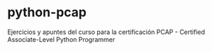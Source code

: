 # python-pcap
Ejercicios y apuntes del curso para la certificación PCAP - Certified Associate-Level Python Programmer
